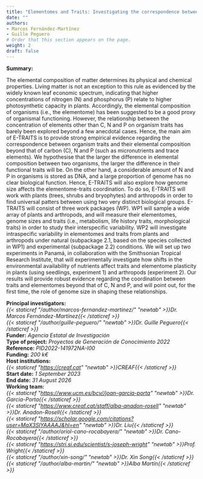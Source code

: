 ```yaml
---
title: "Elementomes and Traits: Investigating the correspondence between elemental composition and functional traits in plants and arthropods (E-TRAITS)"
date: ""
authors:
- Marcos Fernández-Martínez
- Guille Peguero
# Order that this section appears on the page.
weight: 2
draft: false
---
```


**Summary:**<br />

The elemental composition of matter determines its physical and chemical properties. Living matter is not an exception to this rule as evidenced by the widely known leaf economic spectrum, indicating that higher concentrations of nitrogen (N) and phosphorus (P) relate to higher photosynthetic capacity in plants. Accordingly, the elemental composition of organisms (i.e., the elementome) has been suggested to be a good proxy of organismal functioning. However, the relationship between the concentration of elements other than C, N and P on organism traits has barely been explored beyond a few anecdotal cases. Hence, the main aim of E-TRAITS is to provide strong empirical evidence regarding the correspondence between organism traits and their elemental composition beyond that of carbon (C), N and P (such as micronutrients and trace elements). We hypothesise that the larger the difference in elemental composition between two organisms, the larger the difference in their functional traits will be. On the other hand, a considerable amount of N and P in organisms is stored as DNA, and a large proportion of genome has no clear biological function. Hence, E-TRAITS will also explore how genome size affects the elementome-traits coordination. To do so, E-TRAITS will work with plants (trees, shrubs and bryophytes) and arthropods in order to find universal patters between using two very distinct biological groups. E-TRAITS will consist of three work packages (WP). WP1 will sample a wide array of plants and arthropods, and will measure their elementomes, genome sizes and traits (i.e., metabolism, life history traits, morphological traits) in order to study their interspecific variability. WP2 will investigate intraspecific variability in elementomes and traits from plants and arthropods under natural (subpackage 2.1, based on the species collected in WP1) and experimental (subpackage 2.2) conditions. We will set up two experiments in Panamá, in collaboration with the Smithsonian Tropical Research Institute, that will experimentally investigate how shifts in the environmental availability of nutrients affect traits and elementome plasticity in plants (using seedlings, experiment 1) and arthropods (experiment 2). Our results will provide robust evidence regarding the coordination between traits and elementomes beyond that of C, N and P, and will point out, for the first time, the role of genome size in shaping these relationships.<br />

**Principal investigators:**<br />
*{{< staticref "/author/marcos-fernandez-martinez/" "newtab" >}}Dr. Marcos Fernández-Martínez{{< /staticref >}}*<br />
*{{< staticref "/author/guille-peguero/" "newtab" >}}Dr. Guille Peguero{{< /staticref >}}*<br />
**Funder:** *Agencia Estatal de Investigación*<br />
**Type of project:** *Proyectos de Generación de Conocimiento 2022*<br />
**Reference:** *PID2022-141972NA-I00*<br />
**Funding:** *200 k€*<br />
**Host institutions:** <br />
*{{< staticref "https://creaf.cat" "newtab" >}}CREAF{{< /staticref >}}*<br />
**Start date:** *1 September 2023*<br />
**End date:** *31 August 2026*<br />
**Working team:**<br />
*{{< staticref "https://www.ucm.es/bcv//joan-garcia-porta" "newtab" >}}Dr. Garcia-Porta{{< /staticref >}}*<br />
*{{< staticref "https://www.creaf.cat/staff/alba-anadon-rosell" "newtab" >}}Dr. Anadon-Rosell{{< /staticref >}}*<br />
*{{< staticref "https://scholar.google.com/citations?user=MqX3SlYAAAAJ&hl=en" "newtab" >}}Dr. Liu{{< /staticref >}}*<br />
*{{< staticref "/author/oriol-cano-rocabayera/" "newtab" >}}Dr. Cano-Rocabayera{{< /staticref >}}*<br />
*{{< staticref "https://stri.si.edu/scientist/s-joseph-wright" "newtab" >}}Prof. Wright{{< /staticref >}}*<br />
*{{< staticref "/author/xin-song/" "newtab" >}}Dr. Xin Song{{< /staticref >}}*<br />
*{{< staticref "/author/alba-martin/" "newtab" >}}Alba Martín{{< /staticref >}}*<br />